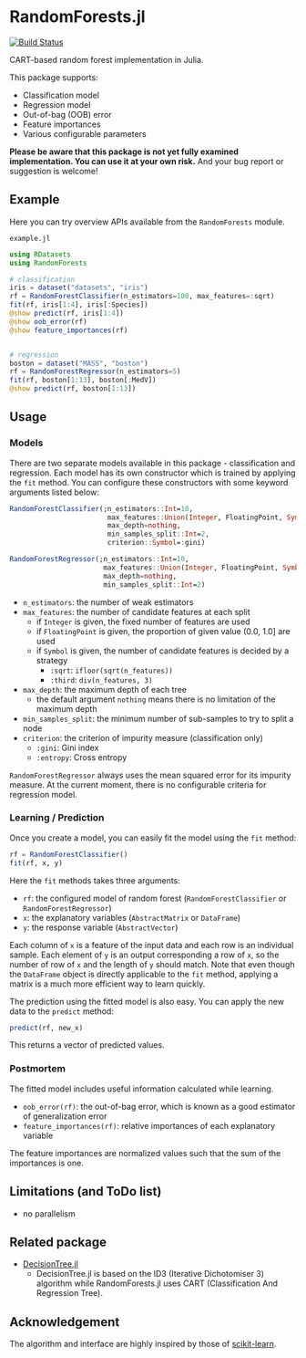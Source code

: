 # RandomForests.jl

[![Build Status](https://travis-ci.org/bicycle1885/RandomForests.jl.svg?branch=master)](https://travis-ci.org/bicycle1885/RandomForests.jl)

CART-based random forest implementation in Julia.

This package supports:

* Classification model
* Regression model
* Out-of-bag (OOB) error
* Feature importances
* Various configurable parameters

**Please be aware that this package is not yet fully examined implementation. You can use it at your own risk.**
And your bug report or suggestion is welcome!


## Example

Here you can try overview APIs available from the `RandomForests` module.

`example.jl`

```julia
using RDatasets
using RandomForests

# classification
iris = dataset("datasets", "iris")
rf = RandomForestClassifier(n_estimators=100, max_features=:sqrt)
fit(rf, iris[1:4], iris[:Species])
@show predict(rf, iris[1:4])
@show oob_error(rf)
@show feature_importances(rf)


# regression
boston = dataset("MASS", "boston")
rf = RandomForestRegressor(n_estimators=5)
fit(rf, boston[1:13], boston[:MedV])
@show predict(rf, boston[1:13])
```


## Usage

### Models

There are two separate models available in this package - classification and regression.
Each model has its own constructor which is trained by applying the `fit` method.
You can configure these constructors with some keyword arguments listed below:

```julia
RandomForestClassifier(;n_estimators::Int=10,
                        max_features::Union(Integer, FloatingPoint, Symbol)=:sqrt,
                        max_depth=nothing,
                        min_samples_split::Int=2,
                        criterion::Symbol=:gini)
```

```julia
RandomForestRegressor(;n_estimators::Int=10,
                       max_features::Union(Integer, FloatingPoint, Symbol)=:third,
                       max_depth=nothing,
                       min_samples_split::Int=2)
```

* `n_estimators`: the number of weak estimators
* `max_features`: the number of candidate features at each split
    * if `Integer` is given, the fixed number of features are used
    * if `FloatingPoint` is given, the proportion of given value (0.0, 1.0] are used
    * if `Symbol` is given, the number of candidate features is decided by a strategy
        * `:sqrt`: `ifloor(sqrt(n_features))`
        * `:third`: `div(n_features, 3)`
* `max_depth`: the maximum depth of each tree
    * the default argument `nothing` means there is no limitation of the maximum depth
* `min_samples_split`: the minimum number of sub-samples to try to split a node
* `criterion`: the criterion of impurity measure (classification only)
    * `:gini`: Gini index
    * `:entropy`: Cross entropy

`RandomForestRegressor` always uses the mean squared error for its impurity measure.
At the current moment, there is no configurable criteria for regression model.


### Learning / Prediction

Once you create a model, you can easily fit the model using the `fit` method:

```julia
rf = RandomForestClassifier()
fit(rf, x, y)
```

Here the `fit` methods takes three arguments:

* `rf`: the configured model of random forest (`RandomForestClassifier` or `RandomForestRegressor`)
* `x`: the explanatory variables (`AbstractMatrix` or `DataFrame`)
* `y`: the response variable (`AbstractVector`)

Each column of `x` is a feature of the input data and each row is an individual sample.
Each element of `y` is an output corresponding a row of `x`, so the number of row of `x` and the
length of `y` should match.
Note that even though the `DataFrame` object is directly applicable to the `fit` method, applying
a matrix is a much more efficient way to learn quickly.

The prediction using the fitted model is also easy. You can apply the new data to the `predict` method:

```julia
predict(rf, new_x)
```

This returns a vector of predicted values.


### Postmortem

The fitted model includes useful information calculated while learning.

* `oob_error(rf)`: the out-of-bag error, which is known as a good estimator of generalization error
* `feature_importances(rf)`: relative importances of each explanatory variable

The feature importances are normalized values such that the sum of the importances is one.


## Limitations (and ToDo list)

* no parallelism

## Related package

* [DecisionTree.jl](https://github.com/bensadeghi/DecisionTree.jl)
    * DecisionTree.jl is based on the ID3 (Iterative Dichotomiser 3) algorithm while RandomForests.jl uses CART (Classification And Regression Tree).

## Acknowledgement

The algorithm and interface are highly inspired by those of [scikit-learn](http://scikit-learn.org).
